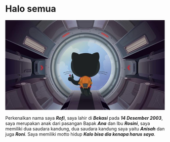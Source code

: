 # Halo semua 
![gambar](https://github.com/rofid0ank/rofid0ank/blob/main/gambar/f873863d84865d7d4c12a28c3c66bcdf.jpg)

Perkenalkan nama saya _**Rofi**_, saya lahir di _**Bekasi**_ pada _**14 Desember 2003**_, saya merupakan anak dari pasangan Bapak _**Ana**_ dan Ibu _**Rosini**_, saya memiliki dua saudara kandung, dua saudara kandung saya yaitu _**Anisah**_ dan juga _**Roni**_. Saya memiliki motto hidup _**Kalo bisa dia kenapa harus saya**_.
